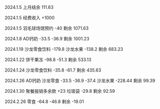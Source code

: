 
2024.1.5 上月结余 111.63

2024.1.5 经费收入 +1000

2024.1.5 羽毛球场馆预约 -40 剩余 1071.63

2024.1.8 AD钙奶 -33.5 -36.9 剩余 1001.23

2024.1.19 沙龙零食饮料 -179.8 沙龙水果 -138.2 剩余 683.23

2024.1.22 饼干果冻 -98.8 -51.3 剩余 533.13

2024.1.24 沙龙零食饮料 -35.8 -61.7 剩余 435.63

2024.1.26 AD钙奶 沙龙零食 -33.5 -36.9 -37.4 沙龙水果 -228.44 剩余 99.39

2024.1.30 聚餐报销多余款 +23 垃圾袋 -29.8 剩余 92.59

2024.2.26 零食 -64.8 -46.8 剩余 -19.01